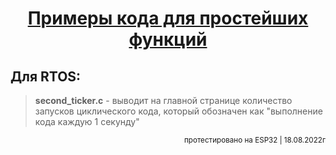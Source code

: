 <h1 dir="auto" style="text-align: center;"><span style="text-decoration: underline;"><strong>Примеры кода для простейших функций</strong></span></h1>
<h2><strong>Для RTOS:</strong></h2>
<blockquote><strong>second_ticker.c</strong> - выводит на главной странице количество запусков циклического кода, который обозначен как "выполнение кода каждую 1 секунду"</blockquote>
<p dir="auto" style="text-align: right;"><sub>протестировано на ESP32 | 18.08.2022г</sub></p>
